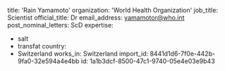 title: 'Rain Yamamoto'
organization: 'World Health Organization'
job_title: Scientist
official_title: Dr
email_address: yamamotor@who.int
post_nominal_letters: ScD
expertise:
  - salt
  - transfat
country:
  - Switzerland
works_in: Switzerland
import_id: 8441d1d6-7f0e-442b-9fa0-32e594a4e4bb
id: 1a1b3dcf-8500-47c1-9740-05e4e03e9b43
